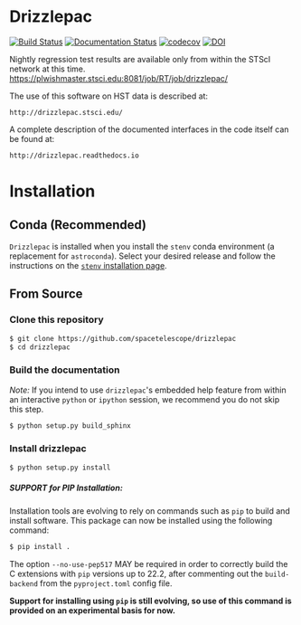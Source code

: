 # Drizzlepac

[![Build Status](https://github.com/spacetelescope/drizzlepac/actions/workflows/ci.yml/badge.svg)](https://github.com/spacetelescope/drizzlepac/actions/workflows/ci.yml)
[![Documentation Status](https://readthedocs.org/projects/drizzlepac/badge/?version=latest)](http://drizzlepac.readthedocs.io/en/latest/?badge=latest)
[![codecov](https://codecov.io/gh/spacetelescope/drizzlepac/branch/master/graph/badge.svg)](https://codecov.io/gh/spacetelescope/drizzlepac)
[![DOI](https://zenodo.org/badge/DOI/10.5281/zenodo.3743274.svg)](https://doi.org/10.5281/zenodo.3743274)

Nightly regression test results are available only from within the STScI network at this time.
https://plwishmaster.stsci.edu:8081/job/RT/job/drizzlepac/

The use of this software on HST data is described at:

    http://drizzlepac.stsci.edu/

A complete description of the documented interfaces in the code itself 
can be found at:

    http://drizzlepac.readthedocs.io


# Installation

## Conda (Recommended)

`Drizzlepac` is installed when you install the `stenv` conda environment (a replacement for `astroconda`). Select your desired release and follow the instructions on the [`stenv` installation page](https://stenv.readthedocs.io/en/latest/getting_started.html). 

## From Source

### Clone this repository
```bash
$ git clone https://github.com/spacetelescope/drizzlepac
$ cd drizzlepac
```

### Build the documentation

*Note:* If you intend to use `drizzlepac`'s embedded help feature from within
an interactive `python` or `ipython` session, we recommend you do not skip
this step.

```bash
$ python setup.py build_sphinx
```

### Install drizzlepac

```bash
$ python setup.py install
```

##### SUPPORT for PIP Installation:
Installation tools are evolving to rely on commands such as `pip` 
to build and install software.  This package can now be installed 
using the following command:

```bash
$ pip install .
```
The option `--no-use-pep517` MAY be required in order to correctly build 
the C extensions with `pip` versions up to 22.2, after commenting out 
the `build-backend` from the `pyproject.toml` config file.

**Support for installing using `pip` is still evolving, so use of this 
command is provided on an experimental basis for now.**
